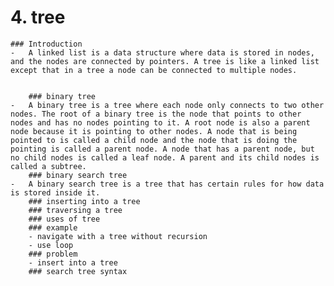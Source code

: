 # 4. tree
	### Introduction
	-	A linked list is a data structure where data is stored in nodes, and the nodes are connected by pointers. A tree is like a linked list except that in a tree a node can be connected to multiple nodes.  
	

		### binary tree
	-	A binary tree is a tree where each node only connects to two other nodes. The root of a binary tree is the node that points to other nodes and has no nodes pointing to it. A root node is also a parent node because it is pointing to other nodes. A node that is being pointed to is called a child node and the node that is doing the pointing is called a parent node. A node that has a parent node, but no child nodes is called a leaf node. A parent and its child nodes is called a subtree.
		### binary search tree
	-	A binary search tree is a tree that has certain rules for how data is stored inside it.
		### inserting into a tree
		### traversing a tree
		### uses of tree
		### example
		- navigate with a tree without recursion
		- use loop
		### problem
		- insert into a tree
		### search tree syntax

